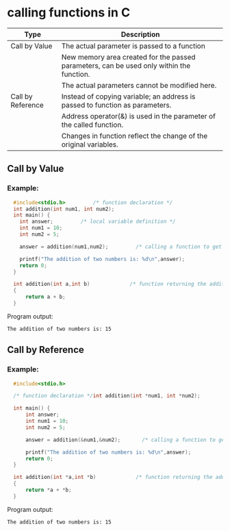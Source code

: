 # calling functions in C


| Type | Description |
|------|-------------|
| Call by Value | The actual parameter is passed to a function |
|               | New memory area created for the passed parameters, can be used only within the function. |
|               | The actual parameters cannot be modified here. |
| Call by Reference | Instead of copying variable; an address is passed to function as parameters. |
|                   | Address operator(&) is used in the parameter of the called function. |
|                   | Changes in function reflect the change of the original variables. |

## Call by Value

### Example:

```c
  #include<stdio.h>         /* function declaration */
  int addition(int num1, int num2);
  int main() {
    int answer;         /* local variable definition */    
    int num1 = 10;
    int num2 = 5;

    answer = addition(num1,num2);         /* calling a function to get addition value */  

    printf("The addition of two numbers is: %d\n",answer);
    return 0;
  }

  int addition(int a,int b)             /* function returning the addition of two numbers */
  {
      return a + b;
  }
```

Program output:
```text
The addition of two numbers is: 15
```

## Call by Reference

### Example:

```c
  #include<stdio.h>

  /* function declaration */int addition(int *num1, int *num2);

  int main() {
      int answer;
      int num1 = 10;
      int num2 = 5;

      answer = addition(&num1,&num2);       /* calling a function to get addition value */    

      printf("The addition of two numbers is: %d\n",answer);
      return 0;
  }

  int addition(int *a,int *b)             /* function returning the addition of two numbers */
  {
      return *a + *b;
  }
```

Program output:
```text
The addition of two numbers is: 15
```

